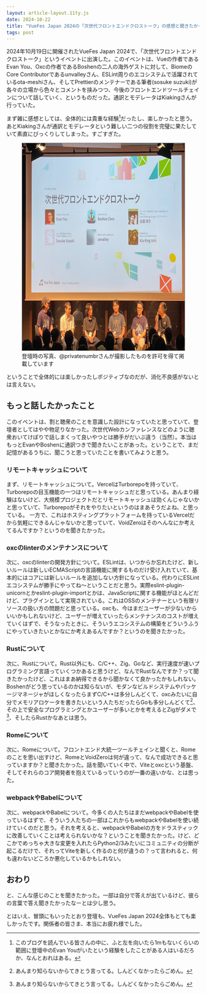 ```yaml
---
layout: article-layout.11ty.js
date: 2024-10-22
title: "VueFes Japan 2024の「次世代フロントエンドクロストーク」の感想と聞きたかったけど聞けなかったこと"
tags: post
---
```


2024年10月19日に開催されたVueFes Japan 2024で、「次世代フロントエンドクロストーク」というイベントに出演した。このイベントは、Vueの作者であるEvan You、Oxcの作者であるBoshenの二人の海外ゲストに対して、BiomeのCore Contributorであるunvalleyさん、ESLint周りのエコシステムで活躍されているota-meshiさん、そしてPrettierのメンテナーである筆者(sosuke suzuki)が各々の立場から色々とコメントを挟みつつ、今後のフロントエンドツールチェインについて話していく、というものだった。通訳とモデレータはKiakingさんが行っていた。

まず雑に感想としては、全体的には貴重な経験[^1]だったし、楽しかったと思う。あとKiakingさんが通訳とモデレータという難しい二つの役割を完璧に果たしていて素直にびっくりしてしまった。すごすぎた。

<figure>
<img style="border: 1px solid gray" src="/img/vuefes2024.jpg" width="720" height="540"/>
<figcaption>登壇時の写真、@privatenumbrさんが撮影したものを許可を得て掲載しています</figcaption>
</figure>

ということで全体的には楽しかったしポジティブなのだが、消化不良感がないとは言えない。

## もっと話したかったこと

このイベントは、割と聴衆のことを意識した設計になっていたと思っていて、登壇者としてはやや物足りなかった。次世代Webカンファレンスなどのように聴衆おいてけぼりで話しまくって良いやつとは勝手がだいぶ違う（当然）。本当はもっとEvanやBoshenに通訳つきで聞きたいことがあった。ということで、まだ記憶があるうちに、聞こうと思っていたことを書いてみようと思う。

### リモートキャッシュについて

まず、リモートキャッシュについて。VercelはTurborepoを持っていて、Turborepoの目玉機能の一つはリモートキャッシュだと思っている。あんまり経験はないけど、大規模プロジェクトだとリモートキャッシュは効くんじゃないかと思っていて、Turborepoがそれをやりたいというのはまあそうだよね、と思っている。 一方で、これはホスティングプラットフォームを持っているVercelだから気軽にできるんじゃないかと思っていて、VoidZeroはそのへんなにか考えてるんですか？というのを聞きたかった。

### oxcのlinterのメンテナンスについて

次に、oxcのlinterの開発方針について。ESLintは、いつからか忘れたけど、新しいルールは新しいECMAScriptの言語機能に関するものだけ受け入れていて、基本的にはコアには新しいルールを追加しない方針になっている。代わりにESLintエコシステムが勝手にやってね～ということだと思う。実際eslint-plugin-unicornとかeslint-plugin-importとかは、JavaScriptに関する機能がほとんどだけど、プラグインとして実現されている。これはOSSのメンテナーという有限リソースの扱い方の問題だと思っている。oxcも、今はまだユーザーが少ないからいいかもしれないけど、ユーザーが増えていったらメンテナンスのコストが増えていくはずで、そうなったときに、そういうエコシステムの構築をどういうふうにやっていきたいとかなにか考えあるんですか？というのを聞きたかった。

### Rustについて

次に、Rustについて。Rust以外にも、C/C++、Zig、Goなど、実行速度が速いプログラミング言語っていくつかあると思うけど、なんでRustなんですか？って聞きたかったけど、これはまあ納得できるから聞かなくて良かったかもしれない。Boshenがどう思っているのかは知らないが、モダンなビルドシステムやパッケージマネージャがほしくなったらまずC/C++は多分しんどくて、oxcみたいに自分でメモリアロケータを書きたいという人たちだったらGoも多分しんどくて[^2]、その上で安全なプログラミングとかユーザーが多いとかを考えるとZigがダメで[^2]、そしたらRustかなあとは思う。

### Romeについて

次に、Romeについて。フロントエンド大統一ツールチェインと聞くと、Romeのことを思い出すけど、RomeとVoidZeroは何が違って、なんで成功できると思っていますか？と聞きたかった。話を聞いていく中で、Viteとoxcという基盤、そしてそれらのコア開発者を抱えているっていうのが一番の違いかな、とは思った。

### webpackやBabelについて

次に、webpackやBabelについて。今多くの人たちはまだwebpackやBabelを使っているはずで、そういう人たちの一部はこれからもwebpackやBabelを使い続けていくのだと思う。それを考えると、webpackやBabelの方をドラスティックに改善していくことは考えられないかな？ということを聞きたかった。けど、どこかでめっちゃ大きな変更を入れたらPython2/3みたいにコミュニティの分断が起こるだけで、それってViteを新しく作るのと何が違うの？って言われると、何も違わないどころか悪化しているかもしれない。

## おわり

と、こんな感じのことを聞きたかった。一部は自分で答えが出ているけど、彼らの言葉で答え聞きたかったなーとは少し思う。

とはいえ、冒頭にもいったとおり登壇も、VueFes Japan 2024全体もとても楽しかったです。関係者の皆さま、本当にお疲れ様でした。

[^1]: このブログを読んでいる皆さんの中に、ふと左を向いたら1mもないくらいの範囲に登壇中のEvan Youがいたという経験をしたことがある人はいるだろか、なんとおれはある。
[^2]: あんまり知らないからてきとう言ってる。しんどくなかったらごめん。
